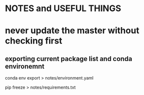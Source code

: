 # NOTES and USEFUL THINGS

# never update the master without checking first


## exporting current package list and conda environemnt
conda env export > notes/environment.yaml



pip freeze > notes/requirements.txt



